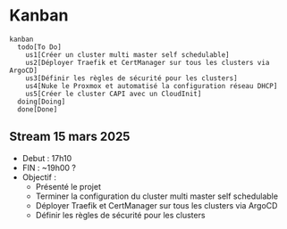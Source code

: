 # Kanban

```mermaid
kanban
  todo[To Do]
    us1[Créer un cluster multi master self schedulable]
    us2[Déployer Traefik et CertManager sur tous les clusters via ArgoCD]
    us3[Définir les règles de sécurité pour les clusters]
    us4[Nuke le Proxmox et automatisé la configuration réseau DHCP]
    us5[Créer le cluster CAPI avec un CloudInit]
  doing[Doing]
  done[Done]
```

## Stream 15 mars 2025

- Debut : 17h10
- FIN : ~19h00 ?
- Objectif :
  - Présenté le projet
  - Terminer la configuration du cluster multi master self schedulable
  - Déployer Traefik et CertManager sur tous les clusters via ArgoCD
  - Définir les règles de sécurité pour les clusters
